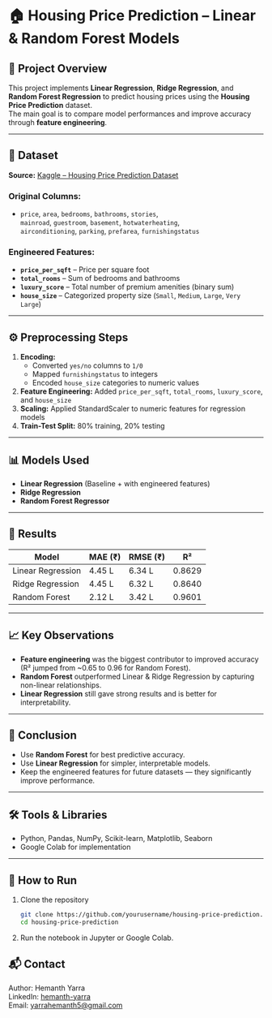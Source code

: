 # 🏠 Housing Price Prediction – Linear & Random Forest Models

## 📌 Project Overview
This project implements **Linear Regression**, **Ridge Regression**, and **Random Forest Regression** to predict housing prices using the **Housing Price Prediction** dataset.  
The main goal is to compare model performances and improve accuracy through **feature engineering**.  

---

## 📂 Dataset
**Source:** [Kaggle – Housing Price Prediction Dataset](https://www.kaggle.com/datasets/harishkumardatalab/housing-price-prediction)   

### Original Columns:  
- `price`, `area`, `bedrooms`, `bathrooms`, `stories`,   
  `mainroad`, `guestroom`, `basement`, `hotwaterheating`,  
  `airconditioning`, `parking`, `prefarea`, `furnishingstatus`  

### Engineered Features:  
- **`price_per_sqft`** – Price per square foot   
- **`total_rooms`** – Sum of bedrooms and bathrooms  
- **`luxury_score`** – Total number of premium amenities (binary sum)  
- **`house_size`** – Categorized property size (`Small`, `Medium`, `Large`, `Very Large`)  

---

## ⚙️ Preprocessing Steps  
1. **Encoding:**  
   - Converted `yes/no` columns to `1/0`  
   - Mapped `furnishingstatus` to integers   
   - Encoded `house_size` categories to numeric values  
2. **Feature Engineering:** Added `price_per_sqft`, `total_rooms`, `luxury_score`, and `house_size`  
3. **Scaling:** Applied StandardScaler to numeric features for regression models  
4. **Train-Test Split:** 80% training, 20% testing  

---

## 📊 Models Used  
- **Linear Regression** (Baseline + with engineered features)   
- **Ridge Regression**  
- **Random Forest Regressor**  

---

## 🚀 Results

| Model                | MAE (₹)   | RMSE (₹)   | R²     |  
|----------------------|-----------|-----------|--------|  
| Linear Regression    | 4.45 L    | 6.34 L    | 0.8629 |  
| Ridge Regression     | 4.45 L    | 6.32 L    | 0.8640 |  
| Random Forest        | 2.12 L    | 3.42 L    | 0.9601 |  

---

## 📈 Key Observations  
- **Feature engineering** was the biggest contributor to improved accuracy (R² jumped from ~0.65 to 0.96 for Random Forest).  
- **Random Forest** outperformed Linear & Ridge Regression by capturing non-linear relationships.  
- **Linear Regression** still gave strong results and is better for interpretability.  

---

## 📌 Conclusion  
- Use **Random Forest** for best predictive accuracy.  
- Use **Linear Regression** for simpler, interpretable models.  
- Keep the engineered features for future datasets — they significantly improve performance.  

---

## 🛠️ Tools & Libraries  
- Python, Pandas, NumPy, Scikit-learn, Matplotlib, Seaborn  
- Google Colab for implementation  

---

## 📜 How to Run  
1. Clone the repository
   ```bash
   git clone https://github.com/yourusername/housing-price-prediction.git
   cd housing-price-prediction
3. Run the notebook in Jupyter or Google Colab.

## 📬 Contact  
Author: Hemanth Yarra  
LinkedIn: [hemanth-yarra](https://www.linkedin.com/in/hemanth-yarra-5a1775305/)  
Email: yarrahemanth5@gmail.com  
 
